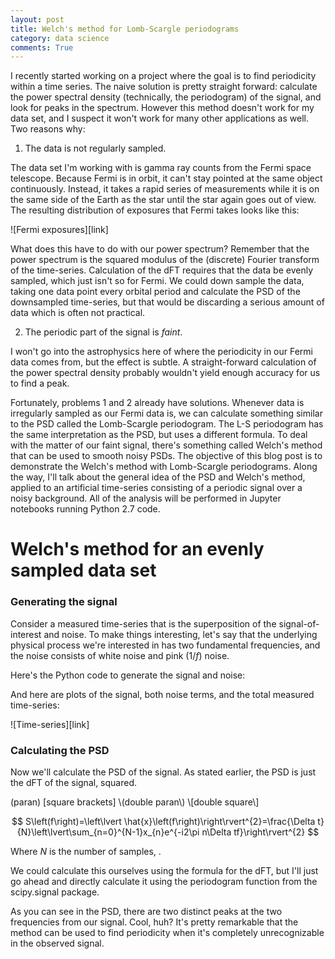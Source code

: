 ```yaml
---
layout: post
title: Welch's method for Lomb-Scargle periodograms
category: data science
comments: True
---
```



I recently started working on a project where the goal is to find periodicity within a time series. The naive solution is pretty straight forward: calculate the power spectral density (technically, the periodogram) of the signal, and look for peaks in the spectrum. However this method doesn't work for my data set, and I suspect it won't work for many other applications as well. Two reasons why:

1. The data is not regularly sampled.

The data set I'm working with is gamma ray counts from the Fermi space telescope. Because Fermi is in orbit, it can't stay pointed at the same object continuously. Instead, it takes a rapid series of measurements while it is on the same side of the Earth as the star until the star again goes out of view. The resulting distribution of exposures that Fermi takes looks like this:

![Fermi exposures][link]

What does this have to do with our power spectrum? Remember that the power spectrum is the squared modulus of the (discrete) Fourier transform of the time-series. Calculation of the dFT requires that the data be evenly sampled, which just isn't so for Fermi. We could down sample the data, taking one data point every orbital period and calculate the PSD of the downsampled time-series, but that would be discarding a serious amount of data which is often not practical.

2. The periodic part of the signal is *faint*.

I won't go into the astrophysics here of where the periodicity in our Fermi data comes from, but the effect is subtle. A straight-forward calculation of the power spectral density probably wouldn't yield enough accuracy for us to find a peak.

Fortunately, problems 1 and 2 already have solutions. Whenever data is irregularly sampled as our Fermi data is, we can calculate something similar to the PSD called the Lomb-Scargle periodogram. The L-S periodogram has the same interpretation as the PSD, but uses a different formula. To deal with the matter of our faint signal, there's something called Welch's method that can be used to smooth noisy PSDs. The objective of this blog post is to demonstrate the Welch's method with Lomb-Scargle periodograms. Along the way, I'll talk about the general idea of the PSD and Welch's method, applied to an artificial time-series consisting of a periodic signal over a noisy background. All of the analysis will be performed in Jupyter notebooks running Python 2.7 code.

# Welch's method for an evenly sampled data set
### Generating the signal

Consider a measured time-series that is the superposition of the signal-of-interest and noise. To make things interesting, let's say that the underlying physical process we're interested in has two fundamental frequencies, and the noise consists of white noise and pink $\left(1/f\right)$ noise.

Here's the Python code to generate the signal and noise:


And here are plots of the signal, both noise terms, and the total measured time-series:

![Time-series][link]

### Calculating the PSD

Now we'll calculate the PSD of the signal. As stated earlier, the PSD is just the dFT of the signal, squared.

\(paran\)
\[square brackets\]
\\(double paran\\)
\\[double square\\]

$$
S\left(f\right)=\left\lvert \hat{x}\left(f\right)\right\rvert^{2}=\frac{\Delta t}{N}\left\lvert\sum_{n=0}^{N-1}x_{n}e^{-i2\pi n\Delta tf}\right\rvert^{2}
$$

Where $N$ is the number of samples, .

 We could calculate this ourselves using the formula for the dFT, but I'll just go ahead and directly calculate it using the periodogram function from the scipy.signal package.

As you can see in the PSD, there are two distinct peaks at the two frequencies from our signal. Cool, huh? It's pretty remarkable that the method can be used to find periodicity when it's completely unrecognizable in the observed signal.





